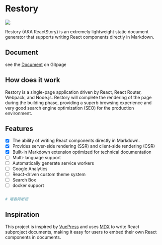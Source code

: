 # Restory

![](https://github.com/Foveluy/ReStory/blob/master/docs/graphic.gif?raw=true)

Restory (AKA ReactStory) is an extremely lightweight static document generator that supports writing React components directly in Markdown.

## Document

see the [Document](https://foveluy.github.io/ReStory/) on Gitpage

## How does it work

Restory is a single-page application driven by React, React Router, Webpack, and Node.js. Restory will complete the rendering of the page during the building phase, providing a superb browsing experience and very good search engine optimization (SEO) for the production environment.

## Features

* [x] The ability of writing React components directly in Markdown.
* [x] Provides server-side rendering (SSR) and client-side rendering (CSR)
* [x] Built-in Markdown extension optimized for technical documentation
* [ ] Multi-language support
* [ ] Automatically generate service workers
* [ ] Google Analytics
* [ ] React-driven custom theme system
* [ ] Search Box
* [ ] docker support

```bash

# 哦看阿斯顿
```


## Inspiration

This project is inspired by [VuePress](https://vuepress.vuejs.org) and uses [MDX](https://github.com/mdx-js/mdx) to write React subproject documents, making it easy for users to embed their own React components in documents.
